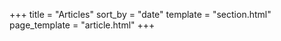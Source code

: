 +++
title = "Articles"
sort_by = "date"
template = "section.html"
page_template = "article.html"
+++
